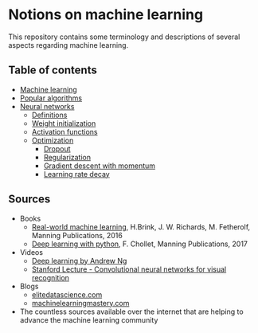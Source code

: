 # Notions on machine learning

This repository contains some terminology and descriptions of several aspects regarding machine learning.

## Table of contents

* [Machine learning]()
* [Popular algorithms]()
* [Neural networks]()
    * [Definitions]()
    * [Weight initialization]()
    * [Activation functions]()
    * [Optimization]()
        * [Dropout]()
        * [Regularization]()
        * [Gradient descent with momentum]()
        * [Learning rate decay]()

## Sources

* Books
    * [Real-world machine learning](https://www.manning.com/books/real-world-machine-learning), H.Brink, J. W. Richards, M. Fetherolf, Manning Publications, 2016
    * [Deep learning with python](https://www.manning.com/books/deep-learning-with-python), F. Chollet, Manning Publications, 2017
* Videos
    * [Deep learning by Andrew Ng](https://www.youtube.com/playlist?list=PLBAGcD3siRDguyYYzhVwZ3tLvOyyG5k6K)
    * [Stanford Lecture - Convolutional neural networks for visual recognition](https://www.youtube.com/playlist?list=PL3FW7Lu3i5JvHM8ljYj-zLfQRF3EO8sYv)
* Blogs
    *  [elitedatascience.com](https://elitedatascience.com/learn-machine-learning)
    *  [machinelearningmastery.com](https://machinelearningmastery.com/blog/)
* The countless sources available over the internet that are helping to advance the machine learning community
